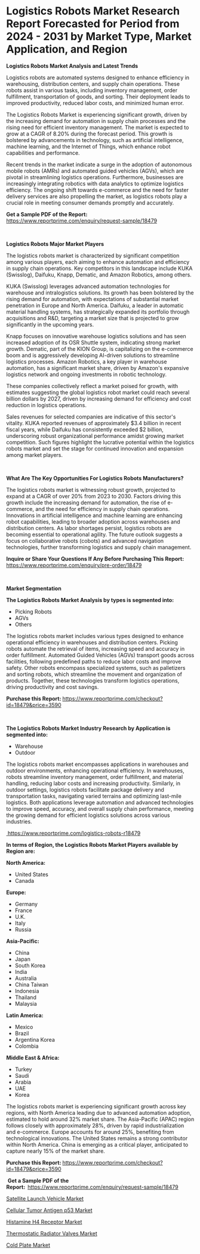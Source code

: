 <p><h1>Logistics Robots Market Research Report Forecasted for Period from 2024 -  2031 by Market Type, Market Application, and Region</h1></p><p><strong>Logistics Robots Market Analysis and Latest Trends</strong></p>
<p><p>Logistics robots are automated systems designed to enhance efficiency in warehousing, distribution centers, and supply chain operations. These robots assist in various tasks, including inventory management, order fulfillment, transportation of goods, and sorting. Their deployment leads to improved productivity, reduced labor costs, and minimized human error.</p><p>The Logistics Robots Market is experiencing significant growth, driven by the increasing demand for automation in supply chain processes and the rising need for efficient inventory management. The market is expected to grow at a CAGR of 8.20% during the forecast period. This growth is bolstered by advancements in technology, such as artificial intelligence, machine learning, and the Internet of Things, which enhance robot capabilities and performance.</p><p>Recent trends in the market indicate a surge in the adoption of autonomous mobile robots (AMRs) and automated guided vehicles (AGVs), which are pivotal in streamlining logistics operations. Furthermore, businesses are increasingly integrating robotics with data analytics to optimize logistics efficiency. The ongoing shift towards e-commerce and the need for faster delivery services are also propelling the market, as logistics robots play a crucial role in meeting consumer demands promptly and accurately.</p></p>
<p><strong>Get a Sample PDF of the Report:&nbsp;</strong> <a href="https://www.reportprime.com/enquiry/request-sample/18479?utm_campaign=10&utm_medium=2&utm_source=Github&utm_content=ia&utm_term=21112024&utm_id=logistics-robots">https://www.reportprime.com/enquiry/request-sample/18479</a></p>
<p>&nbsp;</p>
<p><strong>Logistics Robots Major Market Players</strong></p>
<p><p>The logistics robots market is characterized by significant competition among various players, each aiming to enhance automation and efficiency in supply chain operations. Key competitors in this landscape include KUKA (Swisslog), Daifuku, Knapp, Dematic, and Amazon Robotics, among others.</p><p>KUKA (Swisslog) leverages advanced automation technologies for warehouse and intralogistics solutions. Its growth has been bolstered by the rising demand for automation, with expectations of substantial market penetration in Europe and North America. Daifuku, a leader in automatic material handling systems, has strategically expanded its portfolio through acquisitions and R&D, targeting a market size that is projected to grow significantly in the upcoming years.</p><p>Knapp focuses on innovative warehouse logistics solutions and has seen increased adoption of its OSR Shuttle system, indicating strong market growth. Dematic, part of the KION Group, is capitalizing on the e-commerce boom and is aggressively developing AI-driven solutions to streamline logistics processes. Amazon Robotics, a key player in warehouse automation, has a significant market share, driven by Amazon's expansive logistics network and ongoing investments in robotic technology.</p><p>These companies collectively reflect a market poised for growth, with estimates suggesting the global logistics robot market could reach several billion dollars by 2027, driven by increasing demand for efficiency and cost reduction in logistics operations.</p><p>Sales revenues for selected companies are indicative of this sector's vitality. KUKA reported revenues of approximately $3.4 billion in recent fiscal years, while Daifuku has consistently exceeded $2 billion, underscoring robust organizational performance amidst growing market competition. Such figures highlight the lucrative potential within the logistics robots market and set the stage for continued innovation and expansion among market players.</p></p>
<p>&nbsp;</p>
<p><strong>What Are The Key Opportunities For Logistics Robots Manufacturers?</strong></p>
<p><p>The logistics robots market is witnessing robust growth, projected to expand at a CAGR of over 20% from 2023 to 2030. Factors driving this growth include the increasing demand for automation, the rise of e-commerce, and the need for efficiency in supply chain operations. Innovations in artificial intelligence and machine learning are enhancing robot capabilities, leading to broader adoption across warehouses and distribution centers. As labor shortages persist, logistics robots are becoming essential to operational agility. The future outlook suggests a focus on collaborative robots (cobots) and advanced navigation technologies, further transforming logistics and supply chain management.</p></p>
<p><strong>Inquire or Share Your Questions If Any Before Purchasing This Report:</strong> <a href="https://www.reportprime.com/enquiry/pre-order/18479?utm_campaign=10&utm_medium=2&utm_source=Github&utm_content=ia&utm_term=21112024&utm_id=logistics-robots">https://www.reportprime.com/enquiry/pre-order/18479</a></p>
<p>&nbsp;</p>
<p><strong>Market Segmentation</strong></p>
<p><strong>The Logistics Robots Market Analysis by types is segmented into:</strong></p>
<p><ul><li>Picking Robots</li><li>AGVs</li><li>Others</li></ul></p>
<p><p>The logistics robots market includes various types designed to enhance operational efficiency in warehouses and distribution centers. Picking robots automate the retrieval of items, increasing speed and accuracy in order fulfillment. Automated Guided Vehicles (AGVs) transport goods across facilities, following predefined paths to reduce labor costs and improve safety. Other robots encompass specialized systems, such as palletizers and sorting robots, which streamline the movement and organization of products. Together, these technologies transform logistics operations, driving productivity and cost savings.</p></p>
<p><strong>Purchase this Report:&nbsp;</strong><a href="https://www.reportprime.com/checkout?id=18479&price=3590&utm_campaign=10&utm_medium=2&utm_source=Github&utm_content=ia&utm_term=21112024&utm_id=logistics-robots">https://www.reportprime.com/checkout?id=18479&price=3590</a></p>
<p>&nbsp;</p>
<p><strong>The Logistics Robots Market Industry Research by Application is segmented into:</strong></p>
<p><ul><li>Warehouse</li><li>Outdoor</li></ul></p>
<p><p>The logistics robots market encompasses applications in warehouses and outdoor environments, enhancing operational efficiency. In warehouses, robots streamline inventory management, order fulfillment, and material handling, reducing labor costs and increasing productivity. Similarly, in outdoor settings, logistics robots facilitate package delivery and transportation tasks, navigating varied terrains and optimizing last-mile logistics. Both applications leverage automation and advanced technologies to improve speed, accuracy, and overall supply chain performance, meeting the growing demand for efficient logistics solutions across various industries.</p></p>
<p><a href="https://www.reportprime.com/logistics-robots-r18479?utm_campaign=10&utm_medium=2&utm_source=Github&utm_content=ia&utm_term=21112024&utm_id=logistics-robots">&nbsp;https://www.reportprime.com/logistics-robots-r18479</a></p>
<p><strong>In terms of Region, the Logistics Robots Market Players available by Region are:</strong></p>
<p>
    <p> <strong> North America: </strong>
        <ul>
            <li>United States</li>
            <li>Canada</li>
        </ul>
        </p> 
    <p> <strong> Europe: </strong>
        <ul>
            <li>Germany</li>
            <li>France</li>
            <li>U.K.</li>
            <li>Italy</li>
            <li>Russia</li>
        </ul>
        </p> 
    <p> <strong> Asia-Pacific: </strong>
        <ul>
            <li>China</li>
            <li>Japan</li>
            <li>South Korea</li>
            <li>India</li>
            <li>Australia</li>
            <li>China Taiwan</li>
            <li>Indonesia</li>
            <li>Thailand</li>
            <li>Malaysia</li>
        </ul>
        </p> 
    <p> <strong> Latin America: </strong>
        <ul>
            <li>Mexico</li>
            <li>Brazil</li>
            <li>Argentina Korea</li>
            <li>Colombia</li>
        </ul>
        </p> 
    <p> <strong> Middle East & Africa: </strong>
        <ul>
            <li>Turkey</li>
            <li>Saudi</li>
            <li>Arabia</li>
            <li>UAE</li>
            <li>Korea</li>
        </ul>
    </p>
    </p>
<p><p>The logistics robots market is experiencing significant growth across key regions, with North America leading due to advanced automation adoption, estimated to hold around 32% market share. The Asia-Pacific (APAC) region follows closely with approximately 28%, driven by rapid industrialization and e-commerce. Europe accounts for around 25%, benefiting from technological innovations. The United States remains a strong contributor within North America. China is emerging as a critical player, anticipated to capture nearly 15% of the market share.</p></p>
<p><strong>Purchase this Report: </strong><a href="https://www.reportprime.com/checkout?id=18479&price=3590&utm_campaign=10&utm_medium=2&utm_source=Github&utm_content=ia&utm_term=21112024&utm_id=logistics-robots">https://www.reportprime.com/checkout?id=18479&price=3590</a></p>
<p>&nbsp;<strong>Get a Sample PDF of the Report:&nbsp;&nbsp;</strong><a href="https://www.reportprime.com/enquiry/request-sample/18479?utm_campaign=10&utm_medium=2&utm_source=Github&utm_content=ia&utm_term=21112024&utm_id=logistics-robots">https://www.reportprime.com/enquiry/request-sample/18479</a></p>
<p><strong></strong></p>
<p><p><a href="https://www.linkedin.com/pulse/market-dynamics-future-trends-global-satellite-launch-vehicle-lgkke?utm_campaign=10&utm_medium=2&utm_source=Github&utm_content=ia&utm_term=21112024&utm_id=logistics-robots">Satellite Launch Vehicle Market</a></p><p><a href="https://issuu.com/reportprime-2/docs/cellular-tumor-antigen-p53-market-s_6d85b60cce3c3e?utm_campaign=10&utm_medium=2&utm_source=Github&utm_content=ia&utm_term=21112024&utm_id=logistics-robots">Cellular Tumor Antigen p53 Market</a></p><p><a href="https://issuu.com/reportprime-2/docs/histamine-h4-receptor-market-size-2_6b5db5c0a6de6f?utm_campaign=10&utm_medium=2&utm_source=Github&utm_content=ia&utm_term=21112024&utm_id=logistics-robots">Histamine H4 Receptor Market</a></p><p><a href="https://github.com/BryceTownsendr/Market-Research-Report-List-7/blob/main/thermostatic-radiator-valves-market.md?utm_campaign=10&utm_medium=2&utm_source=Github&utm_content=ia&utm_term=21112024&utm_id=logistics-robots">Thermostatic Radiator Valves Market</a></p><p><a href="https://github.com/mahnoor2003/Market-Research-Report-List-6/blob/main/cold-plate-market.md?utm_campaign=10&utm_medium=2&utm_source=Github&utm_content=ia&utm_term=21112024&utm_id=logistics-robots">Cold Plate Market</a></p></p>